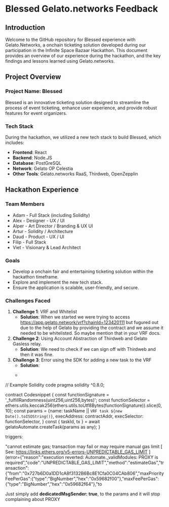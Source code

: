 # Blessed Gelato.networks Feedback

## Introduction

Welcome to the GitHub repository for Blessed experience with Gelato.Networks, a onchain ticketing solution developed during our participation in the Infinite Space Bazaar Hackathon. 
This document provides an overview of our experience during the hackathon, and the key findings and lessons learned using Gelato.networks.

## Project Overview

### Project Name: Blessed

Blessed is an innovative ticketing solution designed to streamline the process of event ticketing, enhance user experience, and provide robust features for event organizers.

### Tech Stack

During the hackathon, we utilized a new tech stack to build Blessed, which includes:

- **Frontend**: React
- **Backend**: Node.JS 
- **Database**: PostGreSQL
- **Network**: Gelato OP Celestia  
- **Other Tools**: Gelato.networks RaaS, Thirdweb, OpenZepplin 

## Hackathon Experience

### Team Members

- Adam - Full Stack (including Solidity)
- Alex - Designer - UX / UI
- Alper - Art Director / Branding & UX UI
- Artur - Solidity / Architecture
- Daud - Product - UX / UI
- Filip - Full Stack 
- Viet - Visionary & Lead Architect

### Goals

- Develop a onchain fair and entertaining ticketing solution within the hackathon timeframe.
- Explore and implement the new tech stack.
- Ensure the application is scalable, user-friendly, and secure.

### Challenges Faced

1. **Challenge 1**: VRF and Whitelist
   - **Solution**: When we started we were trying to access https://app.gelato.network/vrf?chainId=123420111 but fugured out due to the help of Gelato by providing the contract and we assume it needed to be whitelisted. So maybe mention that in your VRF docs. 
2. **Challenge 2**: Using Account Abstraction of Thirdweb and Gelato Gasless relay.
   - **Solution**: We need to check if we can sign off with Thirdweb and then it was fine.
3. **Challenge 3**: Error using the SDK for adding a new task to the VRF
   - **Solution**:
   - ```solidity
// Example Solidity code
pragma solidity ^0.8.0;

contract Codesnippet {
const functionSignature = '_fulfillRandomness(uint256,uint256,bytes)';
const functionSelector = ethers.utils.keccak256(ethers.utils.toUtf8Bytes(functionSignature)).slice(0, 10);
const params = 
{name: taskName || `VRF task ${new Date().toISOString()}`,
    execAddress: contractAddr,
    execSelector: functionSelector,
  }
const { taskId, tx } = await gelatoAutomate.createTask(params as any);
}



triggers:

 "cannot estimate gas; transaction may fail or may require manual gas limit [ See: https://links.ethers.org/v5-errors-UNPREDICTABLE_GAS_LIMIT ] (error={\"reason\":\"execution reverted: Automate._validModules: PROXY is required\",\"code\":\"UNPREDICTABLE_GAS_LIMIT\",\"method\":\"estimateGas\",\"transaction\":{\"from\":\"0x727b6D0a1DD1cA8f3132B6Bc8E1Cfa0C04CAb806\",\"maxPriorityFeePerGas\":{\"type\":\"BigNumber\",\"hex\":\"0x59682f00\"},\"maxFeePerGas\":{\"type\":\"BigNumber\",\"hex\":\"0x59682f64\"},\"to

Just simply add **dedicatedMsgSender: true**, to the params and it will stop complaining about PROXY





